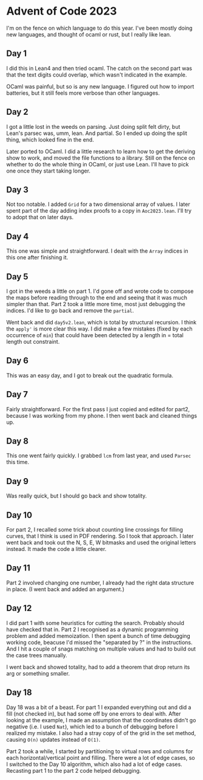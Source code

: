 
# Advent of Code 2023

I'm on the fence on which language to do this year.  I've been mostly
doing new languages, and thought of ocaml or rust, but I really like
lean.

## Day 1

I did this in Lean4 and then tried ocaml. The catch on the second part
was that the text digits could overlap, which wasn't indicated in the
example.

OCaml was painful, but so is any new language. I figured out how to import
batteries, but it still feels more verbose than other languages.

## Day 2

I got a little lost in the weeds on parsing. Just doing split felt dirty,
but Lean's parsec was, umm, lean.  And partial. So I ended up doing the split
thing, which looked fine in the end.

Later ported to OCaml. I did a little research to learn how to get the deriving
show to work, and moved the file functions to a library. Still on the fence on
whether to do the whole thing in OCaml, or just use Lean.  I'll have to pick
one once they start taking longer.

## Day 3

Not too notable.  I added `Grid` for a two dimensional array of values. I later spent part of the day adding index proofs to a copy in `Aoc2023.lean`. I'll try to adopt that on later days.

## Day 4

This one was simple and straightforward. I dealt with the `Array` indices in this one after finishing it.

## Day 5

I got in the weeds a little on part 1. I'd gone off and wrote code to compose
the maps before reading through to the end and seeing that it was much simpler
than that. Part 2 took a little more time, most just debugging the indices. I'd
like to go back and remove the `partial`.

Went back and did `day5v2.lean`, which is total by structural recursion.  I think
the `apply'` is more clear this way.  I did make a few mistakes (fixed by each occurrence of `min`) that could have been detected by a length in = total length out
constraint.

## Day 6

This was an easy day, and I got to break out the quadratic formula.

## Day 7

Fairly straightforward.  For the first pass I just copied and edited for part2, because I was working
from my phone.  I then went back and cleaned things up.

## Day 8

This one went fairly quickly.  I grabbed `lcm` from last year, and used `Parsec` this time.

## Day 9

Was really quick, but I should go back and show totality.

## Day 10

For part 2, I recalled some trick about counting line crossings for filling curves, that I think is used in PDF rendering. So I took that approach. I later went back and took out the N, S, E, W bitmasks and used the original letters instead.  It made the code a little clearer.

## Day 11

Part 2 involved changing one number, I already had the right data structure in place. (I
went back and added an argument.)

## Day 12

I did part 1 with some heuristics for cutting the search. Probably should have checked that in. Part 2 I recognised as a dynamic programming problem and added memoization. I then spent a bunch of time debugging working code, beacuse I'd missed the "separated by ?" in the instructions.  And I hit a couple of snags matching on multiple values and had to build out the case trees manually.

I went back and showed totality, had to add a theorem that drop return its arg or something smaller.

## Day 18

Day 18 was a bit of a beast. For part 1 I expanded everything out and did a fill (not checked
in), but had some off by one errors to deal with. After looking at the example, I made an assumption that the coordinates didn't go negative (i.e. I used `Nat`), which led to a bunch
of debugging before I realized my mistake. I also had a stray copy of of the grid in the set
method, causing `O(n)` updates instead of `O(1)`.

Part 2 took a while, I started by partitioning to virtual rows and columns for each
horizontal/vertical point and filling. There were a lot of edge cases, so I switched to the
Day 10 algorithm, which also had a lot of edge cases. Recasting part 1 to the part 2 code
helped debugging.
